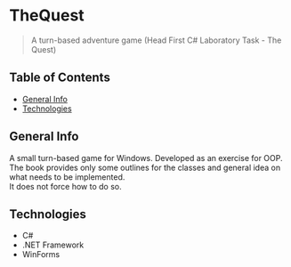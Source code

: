 # TheQuest
> A turn-based adventure game (Head First C# Laboratory Task - The Quest)

## Table of Contents
* [General Info](#general-info)
* [Technologies](#technologies)

## General Info
A small turn-based game for Windows. Developed as an exercise for OOP.  
The book provides only some outlines for the classes and general idea on what needs to be implemented.  
It does not force how to do so.

## Technologies
* C#
* .NET Framework
* WinForms
